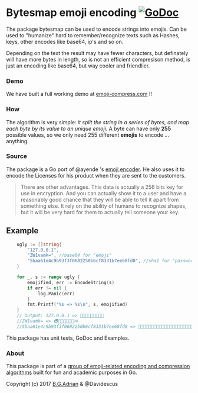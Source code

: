 # Bytesmap emoji encoding  [![GoDoc](https://godoc.org/golang.org/x/tools/cmd/godoc?status.svg)](https://godoc.org/github.com/bgadrian/emoji-compress/bytesmap)
The package bytesmap can be used to encode strings into emojis.
Can be used to "humanize" hard to remember/recognize texts such as Hashes, keys, other encodes like base64, ip's and so on.

Depending on the text the result may have fewer characters,
but definately will have more bytes in length, so is not an
efficient compresison method, is just an encoding like base64, but way cooler and friendlier.


### Demo
We have built a full working demo at [emoji-compress.com](https://emoji-compress.com/) ‼

### How
The algorithm is very simple: *it split the string in a series of bytes,
and map each byte by its value to an unique emoji.*
A byte can have only **255** possible values, so we only need
255 different **emojis** to encode ... anything.

### Source
The package is a Go port of @ayende 's [emoji encoder](https://ayende.com/blog/177729/emoji-encoding-a-new-style-for-binary-encoding-for-the-web). He also uses it to encode the Licenses for his product when they are sent to the customers.
>There are other advantages. This data is actually a 256 bits key for use in encryption. And you can actually show it to a user and have a reasonably good chance that they will be able to tell it apart from something else. It rely on the ability of humans to recognize shapes, but it will be very hard for them to actually tell someone your key.


## Example
```go
	ugly := []string{
		"127.0.0.1",
		"ZW1vamk=", //base64 for "emoji"
		"5baa61e4c9b93f3f0682250b6cf8331b7ee68fd8", //sha1 for "password"
	}

	for _, s := range ugly {
		emojified, err := EncodeString(s)
		if err != nil {
			log.Panic(err)
		}
		fmt.Printf("%s => %s\n", s, emojified)
	}
	// Output: 127.0.0.1 => 🙇🙈🙍🙀🙆🙀🙆🙀🙇
	//ZW1vamk= => 🚇🚃🙇🚾🚕🚬🚪✉
	//5baa61e4c9b93f3f0682250b6cf8331b7ee68fd8 => 🙋🚗🚕🚕🙌🙇🚢🙊🚙🙏🚗🙏🙉🚤🙉🚤🙆🙌🙎🙈🙈🙋🙆🚗🙌🚙🚤🙎🙉🙉🙇🚗🙍🚢🚢🙌🙎🚤🚚🙎
```
This package has unit tests, GoDoc and Examples.

### About
This package is part of a [group of emoji-related encoding and compression algorithms](https://github.com/bgadrian/emoji-compress) built for fun and academic purposes in Go.

Copyright (c) 2017 [B.G.Adrian](https://coder.today) & @Davidescus

